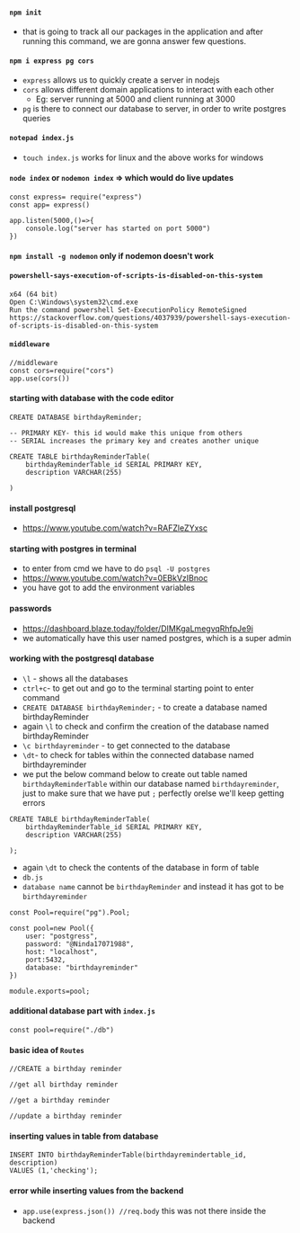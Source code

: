 #### `npm init`
- that is going to track all our packages in the application and after running this command, we are gonna answer few questions.

#### `npm i express pg cors`
- `express` allows us to quickly create a server in nodejs
- `cors` allows different domain applications to interact with each other
    - Eg: server running at 5000 and client running at 3000
- `pg` is there to connect our database to server, in order to write postgres queries

#### `notepad index.js`
- `touch index.js` works for linux and the above works for windows

#### `node index` or `nodemon index` => which would do live updates
```
const express= require("express")
const app= express()

app.listen(5000,()=>{
    console.log("server has started on port 5000")
})
```
#### `npm install -g nodemon` only if nodemon doesn't work

#### `powershell-says-execution-of-scripts-is-disabled-on-this-system`
```
x64 (64 bit)
Open C:\Windows\system32\cmd.exe
Run the command powershell Set-ExecutionPolicy RemoteSigned
https://stackoverflow.com/questions/4037939/powershell-says-execution-of-scripts-is-disabled-on-this-system
```

#### `middleware`
```
//middleware
const cors=require("cors")
app.use(cors())
```
#### starting with database with the code editor
```
CREATE DATABASE birthdayReminder;

-- PRIMARY KEY- this id would make this unique from others
-- SERIAL increases the primary key and creates another unique

CREATE TABLE birthdayReminderTable(
    birthdayReminderTable_id SERIAL PRIMARY KEY, 
    description VARCHAR(255)

)
```

#### install postgresql
- https://www.youtube.com/watch?v=RAFZleZYxsc

#### starting with postgres in terminal
- to enter from cmd we have to do `psql -U postgres`
- https://www.youtube.com/watch?v=0EBkVzIBnoc
- you have got to add the environment variables

#### passwords
- https://dashboard.blaze.today/folder/DIMKgaLmegvqRhfpJe9i
- we automatically have this user named postgres, which is a super admin

#### working with the postgresql database
- `\l` - shows all the databases
- `ctrl+c`- to get out and go to the terminal starting point to enter command
- `CREATE DATABASE birthdayReminder;` - to create a database named birthdayReminder
- again `\l` to check and confirm the creation of the database named birthdayReminder
- `\c birthdayreminder` - to get connected to the database
- `\dt`- to check for tables within the connected database named birthdayreminder
- we put the below command below to create out table named `birthdayReminderTable` within our database named `birthdayreminder`, just to make sure that we have put `;` perfectly orelse we'll keep getting errors
```
CREATE TABLE birthdayReminderTable(
    birthdayReminderTable_id SERIAL PRIMARY KEY, 
    description VARCHAR(255)

);
```
- again `\dt` to check the contents of the database in form of table
- `db.js`
- `database name` cannot be `birthdayReminder` and instead it has got to be `birthdayreminder`
```
const Pool=require("pg").Pool;

const pool=new Pool({
    user: "postgress",
    password: "@Ninda17071988",
    host: "localhost",
    port:5432,
    database: "birthdayreminder"
})

module.exports=pool;
```
#### additional database part with `index.js`
```
const pool=require("./db")
```
#### basic idea of `Routes`

```
//CREATE a birthday reminder

//get all birthday reminder

//get a birthday reminder

//update a birthday reminder
```

#### inserting values in table from database
```
INSERT INTO birthdayReminderTable(birthdayremindertable_id, description)
VALUES (1,'checking');
```

#### error while inserting values from the backend
- `app.use(express.json()) //req.body` this was not there inside the backend


